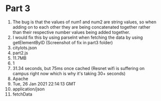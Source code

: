 # Part 3
  1. The bug is that the values of num1 and num2 are string values, so when adding on to each other they are being concatenated together rather than their respective number values being added together. 
  2. I would fix this by using parseInt when fetching the data by using getElementByID (Screenshot of fix in part3 folder)
  3. citylots.json
  4. part2.js
  5. 11.7MB
  6. 1
  7. 31.34 seconds, but 75ms once cached (Resnet wifi is suffering on campus right now which is why it's taking 30+ seconds)
  8. Apache
  9. Tue, 26 Jan 2021 22:14:13 GMT
  10. application/json
  11. fetchData